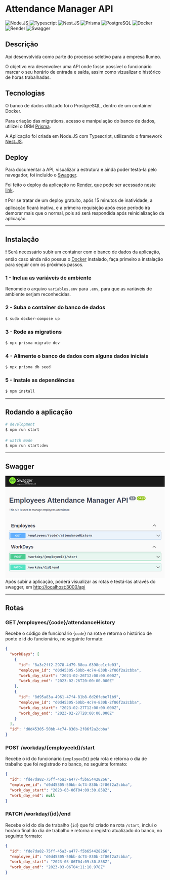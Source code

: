 # Attendance Manager API

![Node.JS](https://img.shields.io/badge/Node.js-339933?style=for-the-badge&logo=nodedotjs&logoColor=white)
![Typescript](https://img.shields.io/badge/TypeScript-007ACC?style=for-the-badge&logo=typescript&logoColor=white)
![Nest.JS](https://img.shields.io/badge/nestjs-E0234E?style=for-the-badge&logo=nestjs&logoColor=white)
![Prisma](https://img.shields.io/badge/Prisma-3982CE?style=for-the-badge&logo=Prisma&logoColor=white)
![PostgreSQL](https://img.shields.io/badge/PostgreSQL-316192?style=for-the-badge&logo=postgresql&logoColor=white)
![Docker](https://img.shields.io/badge/Docker-2CA5E0?style=for-the-badge&logo=docker&logoColor=white)
![Render](https://img.shields.io/badge/Render-46E3B7?style=for-the-badge&logo=render&logoColor=white)
![Swagger](https://img.shields.io/badge/Swagger-85EA2D?style=for-the-badge&logo=Swagger&logoColor=white)


## Descrição

Api desenvolvida como parte do processo seletivo para a empresa Ilumeo.

O objetivo era desenvolver uma API onde fosse possível o funcionário marcar o seu horário de entrada e saída, assim como vizualizar o histórico de horas trabalhadas.


## Tecnologias
O banco de dados utilizado foi o ProstgreSQL, dentro de um container Docker.

Para criação das migrations, acesso e manipulação do banco de dados, utilizei o ORM [Prisma](https://www.prisma.io/).

A Aplicação foi criada em Node.JS com Typescript, utilizando o framework [Nest.JS](https://nestjs.com/).

## Deploy

Para documentar a API, visualizar a estrutura e ainda poder testá-la pelo navegador, foi incluído o [Swagger](https://swagger.io/).

Foi feito o deploy da aplicação no [Render](https://render.com/), que pode ser acessado [neste link](https://ilumeo-attendance-manager.onrender.com/api).

:exclamation: Por se tratar de um deploy gratuito, após 15 minutos de inatividade, a aplicação ficará inativa, e a primeira requisição após esse período irá demorar mais que o normal, pois só será respondida após reinicialização da aplicação.

<hr>


## Instalação

:exclamation: Será necessário subir um container com o banco de dados da aplicação, então caso ainda não possua o [Docker](https://docs.docker.com/) instalado, faça primeiro a instalação para seguir com os próximos passos.

### 1 - Inclua as variáveis de ambiente

Renomeie o arquivo `variables.env` para `.env`, para que as variáveis de ambiente serjam reconhecidas.

### 2 - Suba o container do banco de dados

```bash
$ sudo docker-compose up
```

### 3 - Rode as migrations
```bash
$ npx prisma migrate dev
```

### 4 - Alimente o banco de dados com alguns dados iniciais

```bash
$ npx prisma db seed
```

### 5 - Instale as dependências
```bash
$ npm install
```
<hr>


## Rodando a aplicação


```bash
# development
$ npm run start

# watch mode
$ npm run start:dev
```
<hr>

## Swagger
![Swagger](swagger.png)
Após subir a aplicação, poderá visualizar as rotas e testá-las através do swagger, em [http://localhost:3000/api](http://localhost:3000/api)

<hr>

## Rotas

### GET /employees/{code}/attendanceHistory

Recebe o código de funcionário {`code`} na rota e retorna o histórico de ponto e id do funcionário, no seguinte formato:

```json
{
  "workDays": [
    {
      "id": "8a3c2ff2-2978-4d79-88ea-6398ce1cfe03",
      "employee_id": "d0d45305-50bb-4c74-830b-2f86f2a2cbba",
      "work_day_start": "2023-02-26T12:00:00.000Z",
      "work_day_end": "2023-02-26T20:00:00.000Z"
    },
    {
      "id": "8d95a83a-4961-47f4-81b8-6d26febe71b9",
      "employee_id": "d0d45305-50bb-4c74-830b-2f86f2a2cbba",
      "work_day_start": "2023-02-27T12:00:00.000Z",
      "work_day_end": "2023-02-27T20:00:00.000Z"
    }
  ],
  "id": "d0d45305-50bb-4c74-830b-2f86f2a2cbba"
}

```

### POST /workday/{employeeId}/start

Recebe o id do funcionário {`employeeId`} pela rota e retorna o dia de trabalho que foi registrado no banco, no seguinte formato:

```json
{
  "id": "fde7da82-75ff-45a3-a477-f5b654428266",
  "employee_id": "d0d45305-50bb-4c74-830b-2f86f2a2cbba",
  "work_day_start": "2023-03-06T04:09:30.858Z",
  "work_day_end": null
}

```
### PATCH /workday/{id}/end 

Recebe o id do dia de trabalho {`id`} que foi criado na rota `/start`, inclui o horário final do dia de trabalho e retorna o registro atualizado do banco, no seguinte formato:

```json
{
  "id": "fde7da82-75ff-45a3-a477-f5b654428266",
  "employee_id": "d0d45305-50bb-4c74-830b-2f86f2a2cbba",
  "work_day_start": "2023-03-06T04:09:30.858Z",
  "work_day_end": "2023-03-06T04:11:10.978Z"
}
```